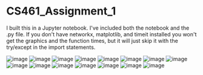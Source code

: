 # CS461_Assignment_1
I built this in a Jupyter notebook.  I've included both the notebook and the .py file.  If you don't have networkx, matplotlib, and timeit installed
you won't get the graphics and the function times, but it will just skip it with the try/except in the import statements.



![image](https://user-images.githubusercontent.com/111100132/221036584-a54bdfbb-bf9b-41d6-a217-9bc88e26704a.png)
![image](https://user-images.githubusercontent.com/111100132/221036672-744b606f-6c2d-4add-82b8-8cfb8f1492bc.png)
![image](https://user-images.githubusercontent.com/111100132/221036720-c49b2af3-b353-4ae3-8a28-8c7cf1d02ce6.png)
![image](https://user-images.githubusercontent.com/111100132/221036759-0a5aeb8f-d684-41e1-8b41-6b1af833558a.png)
![image](https://user-images.githubusercontent.com/111100132/221036805-a92b8d10-947d-4737-bd0b-89548bd990bd.png)
![image](https://user-images.githubusercontent.com/111100132/221036905-bf45cb44-db27-4471-b7f9-f0a89048a278.png)
![image](https://user-images.githubusercontent.com/111100132/221036979-c3f56d77-b849-41bf-8ca8-052c59fd0948.png)
![image](https://user-images.githubusercontent.com/111100132/221037012-7a8052bc-6d63-449e-9367-b555f22c12e3.png)
![image](https://user-images.githubusercontent.com/111100132/221037050-e5b8158e-0d46-4b12-b4f8-4a5a718015d3.png)
![image](https://user-images.githubusercontent.com/111100132/221037097-afde31b0-f4ff-4954-b288-8c284ba8d64f.png)
![image](https://user-images.githubusercontent.com/111100132/221037134-f8cb7ace-4aa7-423d-bdb2-5b1bb02901ac.png)
![image](https://user-images.githubusercontent.com/111100132/221037183-8b9ac393-5603-462a-944b-5b204bb18a7b.png)
![image](https://user-images.githubusercontent.com/111100132/221037205-edce5ae9-b1d3-43ea-aa44-b309458d52dc.png)
![image](https://user-images.githubusercontent.com/111100132/221037234-a60ddd5d-45f1-4f52-b6dd-7de6dffd5142.png)
![image](https://user-images.githubusercontent.com/111100132/221037261-ae50597e-113b-43b3-8ea4-83db67eb974a.png)


